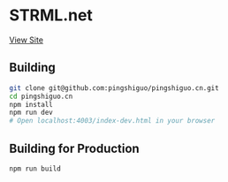 STRML.net
=========

[View Site](http://pingshiguo.cn)

Building
--------

```bash
git clone git@github.com:pingshiguo/pingshiguo.cn.git
cd pingshiguo.cn
npm install
npm run dev
# Open localhost:4003/index-dev.html in your browser
```

Building for Production
--------

```bash
npm run build
```
